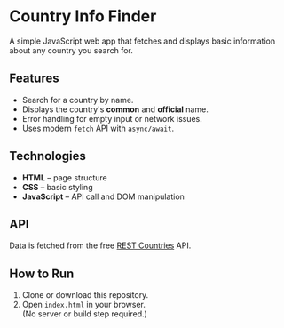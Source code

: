# Country Info Finder

A simple JavaScript web app that fetches and displays basic information about any country you search for.

## Features
- Search for a country by name.
- Displays the country's **common** and **official** name.
- Error handling for empty input or network issues.
- Uses modern `fetch` API with `async/await`.

## Technologies
- **HTML** – page structure  
- **CSS** – basic styling  
- **JavaScript** – API call and DOM manipulation  

## API
Data is fetched from the free [REST Countries](https://restcountries.com/) API.

## How to Run
1. Clone or download this repository.  
2. Open `index.html` in your browser.  
   (No server or build step required.)
